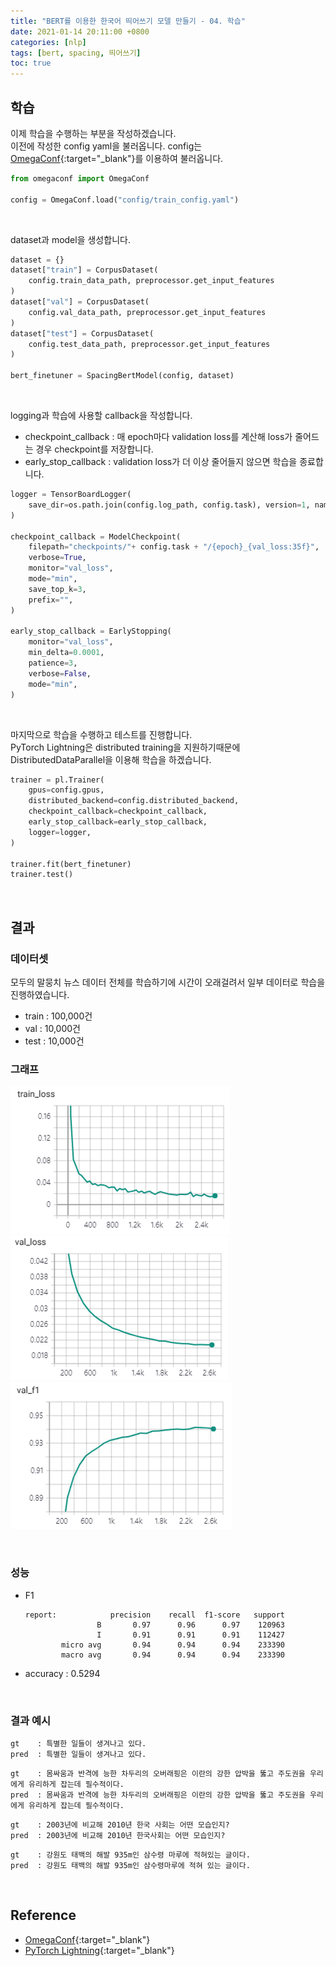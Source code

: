 ```yaml
---
title: "BERT를 이용한 한국어 띄어쓰기 모델 만들기 - 04. 학습"
date: 2021-01-14 20:11:00 +0800
categories: [nlp]
tags: [bert, spacing, 띄어쓰기]
toc: true
---
```


## 학습

이제 학습을 수행하는 부분을 작성하겠습니다.  
이전에 작성한 config yaml을 불러옵니다. config는 [OmegaConf](https://github.com/omry/omegaconf){:target="_blank"}를 이용하여 불러옵니다.  


```python
from omegaconf import OmegaConf

config = OmegaConf.load("config/train_config.yaml")
```
&nbsp;

dataset과 model을 생성합니다.

```python
dataset = {}
dataset["train"] = CorpusDataset(
    config.train_data_path, preprocessor.get_input_features
)
dataset["val"] = CorpusDataset(
    config.val_data_path, preprocessor.get_input_features
)
dataset["test"] = CorpusDataset(
    config.test_data_path, preprocessor.get_input_features
)

bert_finetuner = SpacingBertModel(config, dataset)
```
&nbsp;

logging과 학습에 사용할 callback을 작성합니다.

- checkpoint_callback  : 매 epoch마다 validation loss를 계산해 loss가 줄어드는 경우 checkpoint를 저장합니다.
- early_stop_callback : validation loss가 더 이상 줄어들지 않으면 학습을 종료합니다.

```python
logger = TensorBoardLogger(
    save_dir=os.path.join(config.log_path, config.task), version=1, name=config.task
)

checkpoint_callback = ModelCheckpoint(
    filepath="checkpoints/"+ config.task + "/{epoch}_{val_loss:35f}",
    verbose=True,
    monitor="val_loss",
    mode="min",
    save_top_k=3,
    prefix="",
)

early_stop_callback = EarlyStopping(
    monitor="val_loss",
    min_delta=0.0001,
    patience=3,
    verbose=False,
    mode="min",
)
```
&nbsp;

마지막으로 학습을 수행하고 테스트를 진행합니다.  
PyTorch Lightning은 distributed training을 지원하기때문에 DistributedDataParallel을 이용해 학습을 하겠습니다.

```python
trainer = pl.Trainer(
    gpus=config.gpus,
    distributed_backend=config.distributed_backend,
    checkpoint_callback=checkpoint_callback,
    early_stop_callback=early_stop_callback,
    logger=logger,
)

trainer.fit(bert_finetuner)
trainer.test()
```
&nbsp;

## 결과

### 데이터셋

모두의 말뭉치 뉴스 데이터 전체를 학습하기에 시간이 오래걸려서 일부 데이터로 학습을 진행하였습니다.

- train : 100,000건
- val : 10,000건
- test : 10,000건
&nbsp;

### 그래프
![train_loss](/assets/img/user/bert_spacing_train_loss.png)  
![val_loss](/assets/img/user/bert_spacing_val_loss.png)  
![val_f1](/assets/img/user/bert_spacing_val_f1.png)

&nbsp;

### 성능

- F1

    ```
    report:            precision    recall  f1-score   support
                    B       0.97      0.96      0.97    120963
                    I       0.91      0.91      0.91    112427
            micro avg       0.94      0.94      0.94    233390
            macro avg       0.94      0.94      0.94    233390
    ```

- accuracy : 0.5294

&nbsp;

### 결과 예시

```
gt    : 특별한 일들이 생겨나고 있다.
pred  : 특별한 일들이 생겨나고 있다.
```

```
gt    : 몸싸움과 반격에 능한 차두리의 오버래핑은 이란의 강한 압박을 뚫고 주도권을 우리에게 유리하게 잡는데 필수적이다.
pred  : 몸싸움과 반격에 능한 차두리의 오버래핑은 이란의 강한 압박을 뚫고 주도권을 우리에게 유리하게 잡는데 필수적이다.
```

```
gt    : 2003년에 비교해 2010년 한국 사회는 어떤 모습인지?
pred  : 2003년에 비교해 2010년 한국사회는 어떤 모습인지?
```

```
gt    : 강원도 태백의 해발 935m인 삼수령 마루에 적혀있는 글이다.	
pred  : 강원도 태백의 해발 935m인 삼수령마루에 적혀 있는 글이다.	
```

&nbsp;

## Reference
* [OmegaConf](https://github.com/omry/omegaconf){:target="_blank"}
* [PyTorch Lightning](https://github.com/PyTorchLightning/pytorch-lightning){:target="_blank"}